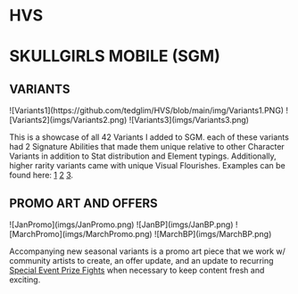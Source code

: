 # HVS
 
<h1> SKULLGIRLS MOBILE (SGM)</h1>

<h2> VARIANTS </h2>
![Variants1](https://github.com/tedglim/HVS/blob/main/img/Variants1.PNG)
![Variants2](imgs/Variants2.png)
![Variants3](imgs/Variants3.png)
<p>This is a showcase of all 42 Variants I added to SGM. each of these variants had 2 Signature Abilities that made them unique relative to other Character Variants in addition to Stat distribution and Element typings. Additionally, higher rarity variants came with unique Visual Flourishes. Examples can be found here: <a href="https://www.youtube.com/watch?v=EwFHLaNsHsM">1</a> <a href="https://youtu.be/9sA8Di9PE-4">2</a> <a href="https://youtu.be/Oa85PSxzB8Y">3</a>.</p>

<h2> PROMO ART AND OFFERS </h2>
![JanPromo](imgs/JanPromo.png)
![JanBP](imgs/JanBP.png)
![MarchPromo](imgs/MarchPromo.png)
![MarchBP](imgs/MarchBP.png)
<p> Accompanying new seasonal variants is a promo art piece that we work w/ community artists to create, an offer update, and an update to recurring <a href="https://skullgirlsmobile.fandom.com/wiki/Prize_Fights#Special_Event_Prize_Fights">Special Event Prize Fights</a> when necessary to keep content fresh and exciting.</p>
